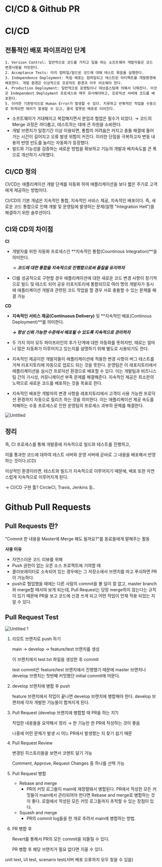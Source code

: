 # CI/CD & Github PR

# CI/CD

## **전통적인 배포 파이프라인 단계**

```
1. Version Control: 일반적으로 코드를 가지고 일을 하는 소프트웨어 개발자들은 코드 변경사항을 커밋한다.
2. Acceptance Tests: 미리 컴파일/빌드된 코드에 대해 테스트 묶음을 실행한다.
3. Independence Deployment: 독립 배포는 컴파일되고 테스트된 아티팩트를 개발환경에 배포한다. 개발 환경은 이상적으로 프로덕트 환경과 아주 비슷해야 한다.
4. Production Deployment: 일반적으로 운영팀이나 데브옵스팀에 의해서 다뤄진다. 이것은 Independent Deployment 프로세스와 매우 유사해야하고, 프로덕션 서버에 코드를 배포한다.
5. 이러한 기존방식으로 Human Error가 발생할 수 있다. 지루하고 반복적인 작업을 수동으로 하게되면 에러가 발생할 수 있고, 결국 잘못된 배포로 이어진다.
```

- 소프트웨어가 거대해지고 복잡해지면서 분업과 협업은 필수가 되었다. → 코드의 Merge 과정은 까다롭고, 테스트하는 데에 큰 자원을 소비한다.
- 개발 브랜치가 일정기간 이상 이용되면, 통합의 어려움은 커지고 충돌 해결에 들어가는 시간이 길어지고 오류 발생 위험이 커진다. 이러한 단점을 극복하고자 변동 내용의 반영 빈도를 늘리는 자동화가 등장했다.
- 빌드와 기능성을 검증하는 새로운 방법을 확보하고 기능의 개발과 배치속도를 큰 폭으로 개선하기 시작했다.

## CI/CD 정의

CI/CD는 애플리케이션 개발 단계를 자동화 하여 애플리케이션을 보다 짧은 주기로 고객에게 제공하는 방법이다.

CI/CD의 기본 개념은 지속적인 통합, 지속적인 서비스 제공, 지속적인 배포이다. 즉, 새로운 코드 통합으로 인해 개발 및 운영팀에 발생하는 문제(일명 "Integration Hell")을 해결하기 위한 솔루션이다.

## CI와 CD의 차이점

**CI**

- 개발자를 위한 자동화 프로세스인 **지속적인 통합(Countinous Integration)**을 의미한다.

    → ***코드에 대한 통합을 지속적으로 진행함으로써 품질을 유지하자***

- CI를 성공적으로 구현할 경우 애플리케이션에 대한 새로운 코드 변경 사항이 정기적으로 빌드 및 테스트 되어 공유 리포지토리에 통합되므로 여러 명의 개발자가 동시에 애플리케이션 개발과 관련된 코드 작업을 할 경우 서로 충돌할 수 있는 문제를 해결 가능

**CD**

- **지속적인 서비스 제공(Continuous Delivery)** 및 **지속적인 배포(Continous Deployment)**를 의미한다.

    ***→ 항상 신뢰 가능한 수준에서 배포될 수 있도록 지속적으로 관리하자***

- 두 가지 의미 모두 파이프라인의 추가 단계에 대한 자동화를 뜻하지만, 때로는 얼마나 많은 자동화가 이루어지고 있는지를 설명하기 위해 별도로 사용되기도 한다.
- 지속적인 제공이란 개발자들이 애플리케이션에 적용한 변경 사항이 버그 테스트를 거쳐 리포지토리에 자동으로 업로드 되는 것을 뜻한다. 운영팀은 이 레포지토리에서 애플리케이션을 실시간 프로덕션 환경으로 배포할 수 있다. 이는 개발팀과 비즈니스팀 간의 가시성, 커뮤니케이션 부족 문제를 해결해준다. 지속적인 제공은 최소한의 노력으로 새로운 코드를 배포하는 것을 목표로 한다.
- 지속적인 배포란 개발자의 변경 사항을 레포지토리에서 고객이 사용 가능한 프로덕션 환경까지 자동으로 릴리즈 하는 것을 의미한다. 이는 애플리케이션 제공 속도를 저해하는 수동 프로세스로 인한 운영팀의 프로세스 과부하 문제를 해결한다.

![Untitled](https://user-images.githubusercontent.com/45536712/126260708-0f310945-0bb9-426b-843b-ef0228847ef7.png)


## 정리

즉, CI 프로세스를 통해 개발중에 지속적으로 빌드와 테스트를 진행하고, 

이를 통과한 코드에 대하여 테스트 서버와 운영 서버에 곧바로 그 내용을 배포해서 반영하는 것이다.(CD)

이상적인 환경이라면, 테스트와 빌드가 지속적으로 이루어지기 때문에, 배포 또한 자연스럽게 지속적으로 이루어지게 된다.

→ CI/CD 구현 툴? CircleCI, Travis, Jenkins 등..

# Github Pull Requests

## Pull Requests 란?

"Commit 한 내용을 Master에 Merge 해도 될까요?"를 동료들에게 말해주는 활동

**사용 이유**

- 자연스러운 코드 리뷰를 위해
- Push 권한이 없는 오픈 소스 프로젝트에 기여할 때
- 콜라보레이터로 소속되어 있는 경우에는 그 저장소에서 브랜치를 따고 푸쉬하면 PR이 가능하다.
- push로 협업했을 때에는 다른 사람의 commit을 볼 일이 잘 없고, master branch와 merge할 때서야 보게 되는데, Pull Request는 당장 merge하지 않는다는 규칙이 있기 때문에 PR을 보고 코드에 신경 쓰게 되고 어떤 작업이 언제 적용 되었는 지 알 수 있다.

## Pull Request Test

![Untitled 1](https://user-images.githubusercontent.com/45536712/126260733-51283c06-8e90-4601-a4d9-ade5b95f6fb5.png)


1. 리모트 브랜치로 push 하기

    main → develop → feature/test 브랜치를 생성

    이 브랜치에서 test.txt 파일을 생성한 후 commit

    test commit은 feature/test 브랜치에서 진행했기 때문에 master 브랜치나 develop 브랜치는 첫번째 커밋했던 initial commit에 머문다.

2. develop 브랜치에 병합 후 push

    feature 브랜치에서 작업이 끝나면 develop 브랜치에 병합해야 한다. develop 브랜치에 각자 개발한 기능들이 합쳐지게 된다.

3. Pull Request (develop 브랜치에 병합할 때 PR을 하는 지?)

    작업한 내용들을 요약해서 정리 → 한 기능만 한 PR에 작성하는 것이 좋음

    나중에 어떤 문제가 발생 시 어느 PR에서 발생했는 지 찾기 쉽기 때문

4. Pull Request Review

    변경된 히스토리들을 보면서 코멘트 달기 가능

    Comment, Approve, Request Changes 중 하나를 선택 가능

5. Pull Request 병합
    - Rebase and merge
        - PR의 커밋 로그들이 main에 재정렬돼서 병합된다. PR에서 작성한 모든 커밋들이 main에서 관리되어야 한다면 Rebase and merge로 병합하는 것이 좋다. 로컬에서 작성된 모든 커밋 로그들까지 추적할 수 있는 장점이 있다.
    - Squash and merge
        - PR의 commit log들을 한 개로 추려서 main에 병합하는 방법.
6. PR 병합 후

    Revert를 통해서 PR의 모든 commit을 되돌릴 수 있다.

    PR 병합 후 해당 브랜치가 필요 없다면 지울 수 있다.

unit test, UI test, scenario test(서버 배포 오류까지 모두 찾을 수 있음)
